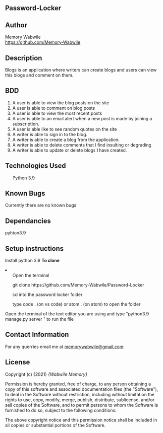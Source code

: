 ## Password-Locker

## Author
Memory Wabwile<br>
https://github.com/Memory-Wabwile

## Description
Blogs is an application where writers can create blogs and users can view this blogs and comment on them.

## BDD
1. A user is able to view the blog posts on the site
2. A user is able to comment on blog posts
3. A user is able to view the most recent posts
4. A user is able to an email alert when a new post is made by joining a subscription.
5. A user is able like to see random quotes on the site
6. A writer is able to sign in to the blog.
7. A writer is able to create a blog from the application.
8. A writer is able to delete comments that I find insulting or degrading.
9. A writer is able to update or delete blogs I have created.

## Technologies Used
<ul>Python 3.9</ul>

## Known Bugs
Currently there are no known bugs

## Dependancies
pyhton3.9 

## Setup instructions

Install python 3.9
<strong>To clone</strong>
<li>
<ul>Open the terminal</ul>
<ul> git clone https://github.com/Memory-Wabwile/Password-Locker</ul>
<ul>cd into the password locker folder</ul>
<ul>type code . (on vs code) or atom . (on atom) to open the folder</ul>
</li>
Open the terminal of the text editor you are using and type "python3.9 manage.py server " to run the file</br>


## Contact Information
For any querries email me at memorywabwile@gmail.com

## License
Copyright (c) {2021} *{Wabwile Memory}*

Permission is hereby granted, free of charge, to any person obtaining a copy
of this software and associated documentation files (the "Software"), to deal
in the Software without restriction, including without limitation the rights
to use, copy, modify, merge, publish, distribute, sublicense, and/or sell
copies of the Software, and to permit persons to whom the Software is
furnished to do so, subject to the following conditions:

The above copyright notice and this permission notice shall be included in all
copies or substantial portions of the Software.